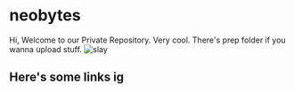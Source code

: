 # neobytes
Hi, Welcome to our Private Repository. Very cool.
There's prep folder if you wanna upload stuff.
<picture>
  <img alt="slay" src="![photo_2023-09-15_14-57-41](https://github.com/qiaodotzip/neobytes/assets/139465626/496ad027-d09e-4cd2-bd8c-136de3b9cb87)
">
</picture>
## Here's some links ig

